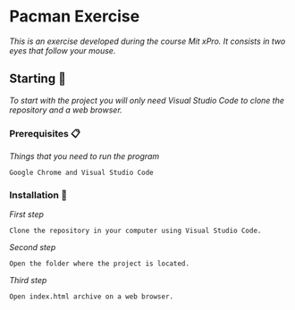 # Pacman Exercise

_This is an exercise developed during the course Mit xPro. It consists in two eyes that follow your mouse._

## Starting 🚀

_To start with the project you will only need Visual Studio Code to clone the repository and a web browser._

### Prerequisites 📋

_Things that you need to run the program_

```
Google Chrome and Visual Studio Code
```

### Installation 🔧

_First step_

```
Clone the repository in your computer using Visual Studio Code.
```

_Second step_

```
Open the folder where the project is located.
```

_Third step_

```
Open index.html archive on a web browser.
```
